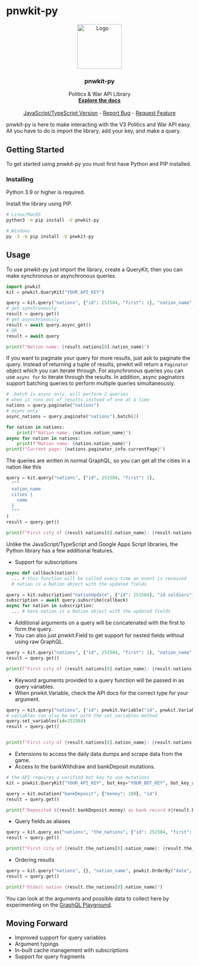 # pnwkit-py

<p align="center">
  <a href="https://github.com/Village05/pnwkit-py">
    <img src="https://raw.githubusercontent.com/Village05/pnwkit-py/master/logo.png" alt="Logo" width="120" height="120">
  </a>

  <h3 align="center">pnwkit-py</h3>

  <p align="center">
    Politics & War API Library
    <br />
    <a href="https://pnwkit-py.readthedocs.io"><strong>Explore the docs</strong></a>
    <br />
    <br />
    <a href="https://www.npmjs.com/package/pnwkit">JavaScript/TypeScript Version</a>
    -
    <a href="https://github.com/Village05/pnwkit-py/issues">Report Bug</a>
    -
    <a href="https://github.com/Village05/pnwkit-py/issues">Request Feature</a>
  </p>
</p>

pnwkit-py is here to make interacting with the V3 Politics and War API easy. All you have to do is import the library, add your key, and make a query.

## Getting Started

To get started using pnwkit-py you must first have Python and PIP installed.

### Installing

Python 3.9 or higher is required.

Install the library using PIP.

```sh
# Linux/MacOS
python3 -m pip install -U pnwkit-py

# Windows
py -3 -m pip install -U pnwkit-py
```

## Usage

To use pnwkit-py just import the library, create a QueryKit, then you can make synchronous or asynchronous queries.

```py
import pnwkit
kit = pnwkit.QueryKit("YOUR_API_KEY")

query = kit.query("nations", {"id": 251584, "first": 1}, "nation_name")
# get synchronously
result = query.get()
# get asynchronously
result = await query.async_get()
# OR
result = await query

print(f"Nation name: {result.nations[0].nation_name}")
```

If you want to paginate your query for more results, just ask to paginate the query. Instead of returning a tuple of results, pnwkit will return a `Paginator` object which you can iterate through. For asynchronous queries you can use `async for` to iterate through the results. In addition, async paginators support batching queries to perform multiple queries simultaneously.

```py
# .batch is async only, will perform 2 queries
# when it runs out of results instead of one at a time
nations = query.paginate("nations")
# async only
async_nations = query.paginate("nations").batch(2)

for nation in nations:
    print(f"Nation name: {nation.nation_name}")
async for nation in nations:
    print(f"Nation name: {nation.nation_name}")
print(f"Current page: {nations.paginator_info.currentPage}")
```

The queries are written in normal GraphQL, so you can get all the cities in a nation like this

```py
query = kit.query("nations", {"id", 251584, "first": 1},
  """
  nation_name
  cities {
    name
  }
  """
)
result = query.get()

print(f"First city of {result.nations[0].nation_name}: {result.nations[0].cities[0].name}")
```

Unlike the JavaScript/TypeScript and Google Apps Script libraries, the Python library has a few additional features.

- Support for subscriptions

```py
async def callback(nation):
  ... # this function will be called every time an event is received
  # nation is a Nation object with the updated fields

query = kit.subscription("nationUpdate", {"id": 251584}, "id soldiers")
subscription = await query.subscribe(callback)
async for nation in subscription:
  ... # here nation is a Nation object with the updated fields
```

- Additional arguments on a query will be concatenated with the first to form the query.
- You can also just pnwkit.Field to get support for nested fields without using raw GraphQL.

```py
query = kit.query("nations", {"id", 251584, "first": 1}, "nation_name", pnwkit.Field("cities", {}, "name"))
result = query.get()

print(f"First city of {result.nations[0].nation_name}: {result.nations[0].cities[0].name}")
```

- Keyword arguments provided to a query function will be passed in as query variables.
- When pnwkit.Variable, check the API docs for the correct type for your argument.

```py
query = kit.query("nations", {"id": pnwkit.Variable("id", pnwkit.VariableType.INT_ARRAY), "first": 1}, "nation_name", pnwkit.Field("cities", {}, "name"), id=251584)
# variables can also be set with the set_variables method
query.set_variables(id=251584)
result = query.get()


print(f"First city of {result.nations[0].nation_name}: {result.nations[0].cities[0].name}")
```

- Extensions to access the daily data dumps and scrape data from the game.
- Access to the bankWithdraw and bankDeposit mutations.

```py
# the API requires a verified bot key to use mutations
kit = pnwkit.QueryKit("YOUR_API_KEY", bot_key="YOUR_BOT_KEY", bot_key_api_key="YOUR_BOT_KEY_API_KEY")

query = kit.mutation("bankDeposit", {"money": 100}, "id")
result = query.get()

print(f"Deposited ${result.bankDeposit.money} as bank record #{result.bankDeposit.id}")
```

- Query fields as aliases

```py
query = kit.query_as("nations", "the_nations", {"id": 251584, "first": 1}, "nation_name", pnwkit.Field("cities", {}, "name"))
result = query.get()

print(f"First city of {result.the_nations[0].nation_name}: {result.the_nations[0].cities[0].name}")
```

- Ordering results

```py
query = kit.query("nations", {}, "nation_name", pnwkit.OrderBy("date", pnwkit.Order.DESC))
result = query.get()

print(f"Oldest nation {result.the_nations[0].nation_name}")
```

You can look at the arguments and possible data to collect here by experimenting on the [GraphQL Playground](https://api.politicsandwar.com/graphql-playground).

## Moving Forward

- Improved support for query variables
- Argument typings
- In-built cache management with subscriptions
- Support for query fragments
